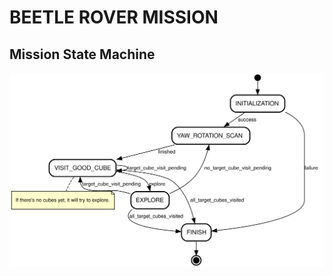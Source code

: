 # BEETLE ROVER MISSION
## Mission State Machine
![Mission State Machine](doc/mission_state_machine.svg)
